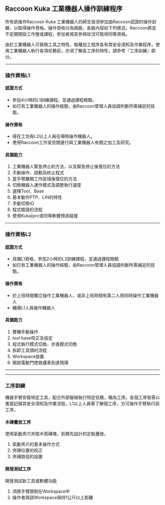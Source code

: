 ## Raccoon Kuka 工業機器人操作訓練程序

所有欲操作Raccoon Kuka 工業機器人的師生皆須參加由Raccoon認證的操作訓練，以取得操作資格。操作資格分為兩級，各級內容如下列敘述。Raccoon將並不定期開設工作營或課程，參加者視其參與狀況可取得同等資格。

由於工業機器人可替換工具之特性，每種加工程序各有其安全須知及作業程序，使用工業機器人執行各項任務前，亦須了解各工序的特性，請參考『工序訓練』部分。

***
### 操作資格L1
#### 認證方式
* 參加4小時的L1訓練課程，並通過課程檢驗。
* 如已有工業機器人的操作經驗，由Raccoon管理人員協調判斷所需補足的技能。
#### 操作資格
* 得在工坊有L2以上人員在場時操作機器人。
* 使用Raccoon工作室空間進行與工業機器人有關之加工及研究。

#### 具備能力
1. 工業機器人緊急停止的方法，以及緊急停止後復位的方法
2. 手動操作、啟動及終止程式
3. 當手臂離開工作區域後復位的方法
4. 切換機器人運作模式及調整執行速度
5. 選擇Tool、Base
6. 基本動作PTP、LIN的特性
7. 手動切換IO
8. 程式驗證的流程
9. 使用Kuka|prc或同等軟體預測碰撞

***
### 操作資格L2
#### 認證方式
* 具備L1資格，參加2小時的L2訓練課程，並通過課程檢驗
* 如已有工業機器人的操作經驗，由Raccoon管理人員協調判斷所需補足的技能。

#### 操作資格
* 於上班時間獨立操作工業機器人，或非上班時間有第二人陪同時操作工業機器人
* 輔導L1人員操作機器人

#### 具備能力
1. 雙機手動操作
2. tool base校正及設定
3. 程式執行模式切換，步進模式切換
4. 拆卸工具頭的流程
5. Workspace設置
6. 開啟電動門使救護車到達現場

***
***

### 工序訓練
機器手臂安裝特定工具，配合外部器械執行特定任務，稱為工序。各個工序皆需以書面記錄其安全須知及作業流程，L1以上人員需了解個工序，方可操作手臂執行該工序。

#### 木磚疊放工序
使用氣動夾爪夾取木質磚塊，到預先設計的定點疊放。

1. 氣動夾爪的基本操作方式
2. 夾磚位置的校正
3. 夾磚路徑的設置

#### 開發測試工序
開發測試新工具或軟體功能
   
1. 須將手臂限制在Workspace中
2. 操作者與該Workspace保持1公尺以上距離